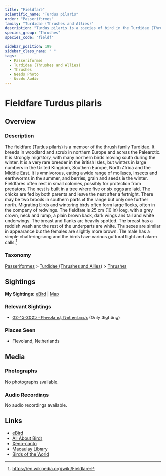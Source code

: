 ```yaml
---
title: "Fieldfare"
scientific_name: "Turdus pilaris"
order: "Passeriformes"
family: "Turdidae (Thrushes and Allies)"
description: "Turdus pilaris is a species of bird in the Turdidae (Thrushes and Allies) family. It has been observed 1 times."
species_group: "Thrushes"
species_code: "fieldf"

sidebar_position: 199
sidebar_class_name: " "
tags: 
  - Passeriformes
  - Turdidae (Thrushes and Allies)
  - Thrushes
  - Needs Photo
  - Needs Audio
---
```


# Fieldfare <span className='sci_name'>Turdus pilaris</span>

## Overview

### Description
The fieldfare (Turdus pilaris) is a member of the thrush family Turdidae. It breeds in woodland and scrub in northern Europe and across the Palearctic. It is strongly migratory, with many northern birds moving south during the winter. It is a very rare breeder in the British Isles, but winters in large numbers in the United Kingdom, Southern Europe, North Africa and the Middle East. It is omnivorous, eating a wide range of molluscs, insects and earthworms in the summer, and berries, grain and seeds in the winter.
Fieldfares often nest in small colonies, possibly for protection from predators. The nest is built in a tree where five or six eggs are laid. The chicks are fed by both parents and leave the nest after a fortnight. There may be two broods in southern parts of the range but only one further north. Migrating birds and wintering birds often form large flocks, often in the company of redwings.
The fieldfare is 25 cm (10 in) long, with a grey crown, neck and rump, a plain brown back, dark wings and tail and white underwings. The breast and flanks are heavily spotted. The breast has a reddish wash and the rest of the underparts are white. The sexes are similar in appearance but the females are slightly more brown. The male has a simple chattering song and the birds have various guttural flight and alarm calls.[^1]

[^1]: https://en.wikipedia.org/wiki/Fieldfare

### Taxonomy
[Passeriformes](/tags/passeriformes) > [Turdidae (Thrushes and Allies)](/tags/turdidae-thrushes-and-allies) > [Thrushes](/tags/thrushes)


## Sightings

**My Sightings:** [eBird](https://ebird.org/lifelist?r=world&time=life&spp=fieldf) | [Map](/map?species_code=fieldf)

### Relevant Sightings

* [02-15-2025 - Flevoland, Netherlands](https://ebird.org/checklist/S213385263) (Only Sighting)

### Places Seen

* Flevoland, Netherlands



## Media
### Photographs
No photographs available.

### Audio Recordings
No audio recordings available.

## Links
* [eBird](https://ebird.org/species/fieldf) 
* [All About Birds](https://www.allaboutbirds.org/guide/fieldf) 
* [Xeno-canto](https://www.xeno-canto.org/species/turdus-pilaris) 
* [Macaulay Library](https://search.macaulaylibrary.org/catalog?taxonCode=fieldf&sort=rating_rank_desc)
* [Birds of the World](https://birdsoftheworld.org/bow/species/fieldf)
